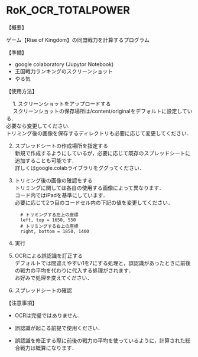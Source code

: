 # RoK_OCR_TOTALPOWER

【概要】

   ゲーム【Rise of Kingdom】の同盟戦力を計算するプログラム

【準備】
  * google colaboratory (Jupytor Notebook)
  * 王国戦力ランキングのスクリーンショット
  * やる気

【使用方法】

　 1. スクリーンショットをアップロードする  
　    スクリーンショットの保存場所は/content/originalをデフォルトに設定している．  
         必要なら変更してください.  
         トリミング後の画像を保存するディレクトリも必要に応じて変更してください．   


   2. スプレッドシートの作成場所を指定する  
      新規で作成するようにしているが，必要に応じて既存のスプレッドシートに追加することも可能です．  
      詳しくはgoogle.colabライブラリをググってください．

   3. トリミング後の画像の確認をする  
      トリミングに関しては各自の使用する画像によって異なります．  
      コード内ではiPadを基準にしています．  
      必要に応じて2つ目のコードセル内の下記の値を変更してください．　　
      
      ```
        # トリミングする左上の座標
        left, top = 1650, 550
        # トリミングする右上の座標
        right, bottom = 1850, 1400
      ```
      

   4. 実行


   5. OCRによる誤認識を訂正する   
      デフォルトでは間違えやすい1を7にする処理と，誤認識があったときに前後の戦力の平均を代わりに代入する処理がされます．  
      お好みで処理を変えてください．  


   6. スプレッドシートの確認


【注意事項】

  * OCRは完璧ではありません．
  
  * 誤認識が起こる前提で使用ください．
  
  * 誤認識を修正する際に前後の戦力の平均を使っているように，計算された総合戦力は概算になります．
